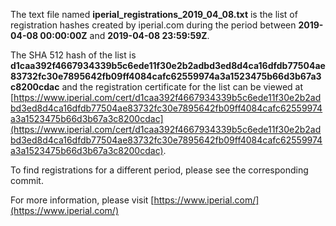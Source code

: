 The text file named **iperial_registrations_2019_04_08.txt** is the list of registration hashes created by iperial.com during the period between **2019-04-08 00:00:00Z** and **2019-04-08 23:59:59Z**.

The SHA 512 hash of the list is **d1caa392f4667934339b5c6ede11f30e2b2adbd3ed8d4ca16dfdb77504ae83732fc30e7895642fb09ff4084cafc62559974a3a1523475b66d3b67a3c8200cdac** and the registration certificate for the list can be viewed at [https://www.iperial.com/cert/d1caa392f4667934339b5c6ede11f30e2b2adbd3ed8d4ca16dfdb77504ae83732fc30e7895642fb09ff4084cafc62559974a3a1523475b66d3b67a3c8200cdac](https://www.iperial.com/cert/d1caa392f4667934339b5c6ede11f30e2b2adbd3ed8d4ca16dfdb77504ae83732fc30e7895642fb09ff4084cafc62559974a3a1523475b66d3b67a3c8200cdac).

To find registrations for a different period, please see the corresponding commit.

For more information, please visit [https://www.iperial.com/](https://www.iperial.com/)
